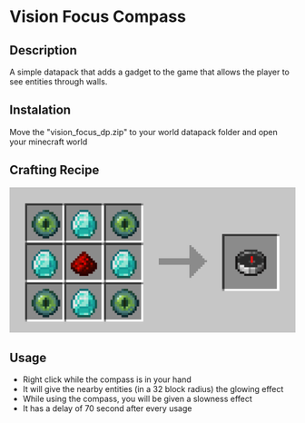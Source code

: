 # Vision Focus Compass

## Description

A simple datapack that adds a gadget to the game that allows the player to see entities through walls.

## Instalation

Move the "vision_focus_dp.zip" to your world datapack folder and open your minecraft world

## Crafting Recipe

![Vision Focus Compass](docs/images/vision_focus_compass.png)

## Usage

- Right click while the compass is in your hand
- It will give the nearby entities (in a 32 block radius) the glowing effect
- While using the compass, you will be given a slowness effect
- It has a delay of 70 second after every usage
